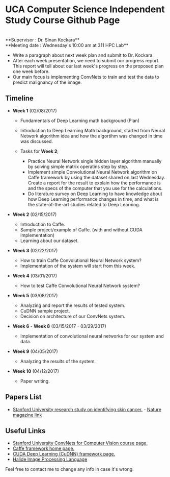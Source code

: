# UCA Computer Science Independent Study Course Github Page
<br>
**Supervisor : Dr. Sinan Kockara**
<br>
**Meeting date : Wednesday's 10:00 am at 311 HPC Lab**

 - Write a paragraph about next week plan and submit to Dr. Kockara.
 - After each week presentation, we need to submit our progress report. This report will tell about our last week's progress on the proposed plan one week before.
 - Our main focus is implementing ConvNets to train and test the data to predict malignancy of the image.


 ## Timeline


 - **Week 1** (02/08/2017)
	- Fundamentals of Deep Learning math background (Plan)

	- Introduction to Deep Learning Math background, started from Neural Network algorithm idea and how the algortihm was changed in time was discussed.
	- Tasks for **Week 2**;
		- Practice Neural Network single hidden layer algorithm manually by solving simple matrix operatins step by step.
		- Implement simple Convolutional Neural Network algorithm on Caffe framework by using the dataset shared on last Wednesday. Create a report for the result to explain how the performance is and the specs of the computer that you use for the calculations. 
		- Do literature survey on Deep Learning to have knowledge about how Deep Learning performance changes in time, and what is the state-of-the-art studies related to Deep Learning.

 - **Week 2** (02/15/2017)
	- Introduction to Caffe.
	- Sample project/example of Caffe. (with and without CUDA implementation)
	- Learning about our dataset. 

 - **Week 3** (02/22/2017)
	- How to train Caffe Convolutional Neural Network system?
	- Implementation of the system will start from this week.

 - **Week 4** (03/01/2017)
	- How to test Caffe Convolutional Neural Network system?

 - **Week 5** (03/08/2017)
	- Analyzing and report the results of tested system. 
	- CuDNN sample project.
	- Decision on architecture of our ConvNets system.

 - **Week 6** - **Week 8** (03/15/2017 - 03/29/2017)
	- Implementation of convolutional neural networks for our system and data.

 - **Week 9** (04/05/2017)
	- Analyzing the results of the system.

 - **Week 10** (04/12/2017)
	- Paper writing.

 ## Papers List
 - [Stanford University research study on identifying skin cancer.](http://news.stanford.edu/2017/01/25/artificial-intelligence-used-identify-skin-cancer/) - [Nature magazine link](http://www.nature.com/nature/journal/v542/n7639/pdf/nature21056.pdf)

 ## Useful Links
 - [Stanford University ConvNets for Computer Vision course page.](http://cs231n.stanford.edu/)
 - [Caffe framework home page.](http://caffe.berkeleyvision.org/)
 - [CUDA Deep Learning (CuDNN) framework page.](https://developer.nvidia.com/cudnn)
 - [Halide Image Processing Language](http://halide-lang.org/)


Feel free to contact me to change any info in case it's wrong.